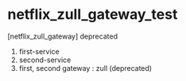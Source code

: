 # netflix_zull_gateway_test
[netflix_zull_gateway] deprecated

1) first-service
2) second-service
3) first, second gateway : zull (deprecated)

